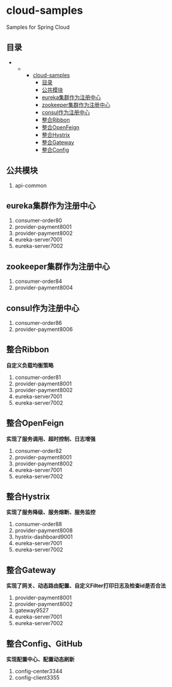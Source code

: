 # cloud-samples
Samples for Spring Cloud

## 目录

* * * [cloud\-samples](#cloud-samples)
      * [目录](#%E7%9B%AE%E5%BD%95)
      * [公共模块](#%E5%85%AC%E5%85%B1%E6%A8%A1%E5%9D%97)
      * [eureka集群作为注册中心](#eureka%E9%9B%86%E7%BE%A4%E4%BD%9C%E4%B8%BA%E6%B3%A8%E5%86%8C%E4%B8%AD%E5%BF%83)
      * [zookeeper集群作为注册中心](#zookeeper%E9%9B%86%E7%BE%A4%E4%BD%9C%E4%B8%BA%E6%B3%A8%E5%86%8C%E4%B8%AD%E5%BF%83)
      * [consul作为注册中心](#consul%E4%BD%9C%E4%B8%BA%E6%B3%A8%E5%86%8C%E4%B8%AD%E5%BF%83)
      * [整合Ribbon](#%E6%95%B4%E5%90%88ribbon)
      * [整合OpenFeign](#%E6%95%B4%E5%90%88openfeign)
      * [整合Hystrix](#%E6%95%B4%E5%90%88hystrix)
      * [整合Gateway](#%E6%95%B4%E5%90%88gateway)
      * [整合Config](#%E6%95%B4%E5%90%88config)

## 公共模块

1. api-common

## eureka集群作为注册中心

1. consumer-order80
2. provider-payment8001
3. provider-payment8002
4. eureka-server7001
5. eureka-server7002

## zookeeper集群作为注册中心

1. consumer-order84
2. provider-payment8004

## consul作为注册中心

1. consumer-order86
2. provider-payment8006

## 整合Ribbon

**自定义负载均衡策略**

1. consumer-order81
2. provider-payment8001
3. provider-payment8002
4. eureka-server7001
5. eureka-server7002

## 整合OpenFeign

**实现了服务调用、超时控制、日志增强**

1. consumer-order82
2. provider-payment8001
3. provider-payment8002
4. eureka-server7001
5. eureka-server7002

## 整合Hystrix

**实现了服务降级、服务熔断、服务监控**

1. consumer-order88
2. provider-payment8008
3. hystrix-dashboard9001
4. eureka-server7001
5. eureka-server7002

## 整合Gateway

**实现了网关、动态路由配置、自定义Filter打印日志及检查id是否合法**

1. provider-payment8001
2. provider-payment8002
3. gateway9527
4. eureka-server7001
5. eureka-server7002

## 整合Config、GitHub

**实现配置中心、配置动态刷新**

1. config-center3344
2. config-client3355